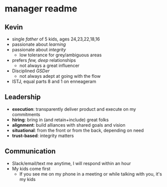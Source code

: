 # manager readme

## Kevin
* single *father* of 5 kids, ages 24,23,22,18,16
* passionate about *learning*
* passionate about *integrity*
  * low tolerance for grey/ambiguous areas
* prefers *few, deep* relationships
  * not always a great influencer
* Disciplined *GSDer*
  * not always adept at going with the flow
* ISTJ, equal parts 8 and 1 on enneageram

## Leadership
* **execution**: transparently deliver product and execute on my commitments
* **hiring**: bring in (and retain+include) great folks
* **alignment**: build alliances with shared goals and vision
* **situational**: from the front or from the back, depending on need
* **trust-based**: integrity matters

## Communication
* Slack/email/text me anytime, I will respond within an hour
* My kids come first
  * If you see me on my phone in a meeting or while talking with you, it's my kids
